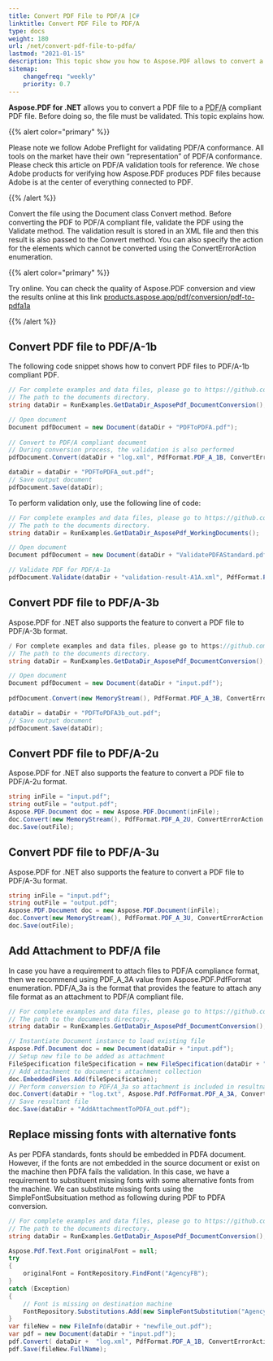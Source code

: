 ```yaml
---
title: Convert PDF File to PDF/A |C#
linktitle: Convert PDF File to PDF/A 
type: docs
weight: 180
url: /net/convert-pdf-file-to-pdfa/
lastmod: "2021-01-15"
description: This topic show you how to Aspose.PDF allows to convert a PDF file to a PDF/A compliant PDF file.  
sitemap:
    changefreq: "weekly"
    priority: 0.7
---
```


**Aspose.PDF for .NET** allows you to convert a PDF file to a <abbr title="Portable Document Format / A">PDF/A</abbr> compliant PDF file. Before doing so, the file must be validated. This topic explains how.

{{% alert color="primary" %}}

Please note we follow Adobe Preflight for validating PDF/A conformance. All tools on the market have their own “representation” of PDF/A conformance. Please check this article on PDF/A validation tools for reference. We chose Adobe products for verifying how Aspose.PDF produces PDF files because Adobe is at the center of everything connected to PDF.

{{% /alert %}}

Convert the file using the Document class Convert method. Before converting the PDF to PDF/A compliant file, validate the PDF using the Validate method. The validation result is stored in an XML file and then this result is also passed to the Convert method. You can also specify the action for the elements which cannot be converted using the ConvertErrorAction enumeration.

{{% alert color="primary" %}} 

Try online. You can check the quality of Aspose.PDF conversion and view the results online at this link [products.aspose.app/pdf/conversion/pdf-to-pdfa1a](https://products.aspose.app/pdf/conversion/pdf-to-pdfa1a)

{{% /alert %}}

## Convert PDF file to PDF/A-1b

The following code snippet shows how to convert PDF files to PDF/A-1b compliant PDF.

```csharp
// For complete examples and data files, please go to https://github.com/aspose-pdf/Aspose.PDF-for-.NET
// The path to the documents directory.
string dataDir = RunExamples.GetDataDir_AsposePdf_DocumentConversion();

// Open document
Document pdfDocument = new Document(dataDir + "PDFToPDFA.pdf");
            
// Convert to PDF/A compliant document
// During conversion process, the validation is also performed
pdfDocument.Convert(dataDir + "log.xml", PdfFormat.PDF_A_1B, ConvertErrorAction.Delete);

dataDir = dataDir + "PDFToPDFA_out.pdf";
// Save output document
pdfDocument.Save(dataDir);
```

To perform validation only, use the following line of code:

```csharp
// For complete examples and data files, please go to https://github.com/aspose-pdf/Aspose.PDF-for-.NET
// The path to the documents directory.
string dataDir = RunExamples.GetDataDir_AsposePdf_WorkingDocuments();

// Open document
Document pdfDocument = new Document(dataDir + "ValidatePDFAStandard.pdf");

// Validate PDF for PDF/A-1a
pdfDocument.Validate(dataDir + "validation-result-A1A.xml", PdfFormat.PDF_A_1B);
```

## Convert PDF file to PDF/A-3b

Aspose.PDF for .NET also supports the feature to convert a PDF file to PDF/A-3b format.

```csharp
/ For complete examples and data files, please go to https://github.com/aspose-pdf/Aspose.PDF-for-.NET
// The path to the documents directory.
string dataDir = RunExamples.GetDataDir_AsposePdf_DocumentConversion();

// Open document
Document pdfDocument = new Document(dataDir + "input.pdf");            
            
pdfDocument.Convert(new MemoryStream(), PdfFormat.PDF_A_3B, ConvertErrorAction.Delete);

dataDir = dataDir + "PDFToPDFA3b_out.pdf";
// Save output document
pdfDocument.Save(dataDir);
```

## Convert PDF file to PDF/A-2u 

Aspose.PDF for .NET also supports the feature to convert a PDF file to PDF/A-2u format.

```csharp
string inFile = "input.pdf";
string outFile = "output.pdf";
Aspose.PDF.Document doc = new Aspose.PDF.Document(inFile);
doc.Convert(new MemoryStream(), PdfFormat.PDF_A_2U, ConvertErrorAction.Delete);
doc.Save(outFile);
```

## Convert PDF file to PDF/A-3u

Aspose.PDF for .NET also supports the feature to convert a PDF file to PDF/A-3u format.

```csharp
string inFile = "input.pdf";
string outFile = "output.pdf";
Aspose.PDF.Document doc = new Aspose.PDF.Document(inFile);
doc.Convert(new MemoryStream(), PdfFormat.PDF_A_3U, ConvertErrorAction.Delete);
doc.Save(outFile);
```

## Add Attachment to PDF/A file

In case you have a requirement to attach files to PDF/A compliance format, then we recommend using PDF_A_3A value from Aspose.PDF.PdfFormat enumeration.
PDF/A_3a is the format that provides the feature to attach any file format as an attachment to PDF/A compliant file.

```csharp
// For complete examples and data files, please go to https://github.com/aspose-pdf/Aspose.PDF-for-.NET
// The path to the documents directory.
string dataDir = RunExamples.GetDataDir_AsposePdf_DocumentConversion();

// Instantiate Document instance to load existing file
Aspose.Pdf.Document doc = new Document(dataDir + "input.pdf");
// Setup new file to be added as attachment
FileSpecification fileSpecification = new FileSpecification(dataDir + "aspose-logo.jpg", "Large Image file");
// Add attachment to document's attachment collection
doc.EmbeddedFiles.Add(fileSpecification);
// Perform conversion to PDF/A_3a so attachment is included in resultnat file
doc.Convert(dataDir + "log.txt", Aspose.Pdf.PdfFormat.PDF_A_3A, ConvertErrorAction.Delete);
// Save resultant file
doc.Save(dataDir + "AddAttachmentToPDFA_out.pdf");
```

## Replace missing fonts with alternative fonts

As per PDFA standards, fonts should be embedded in PDFA document. However, if the fonts are not embedded in the source document or exist on the machine then PDFA fails the validation. In this case, we have a requirement to substituent missing fonts with some alternative fonts from the machine. We can substitute missing fonts using the SimpleFontSubsituation method as following during PDF to PDFA conversion.

```csharp
// For complete examples and data files, please go to https://github.com/aspose-pdf/Aspose.PDF-for-.NET
// The path to the documents directory.
string dataDir = RunExamples.GetDataDir_AsposePdf_DocumentConversion();

Aspose.Pdf.Text.Font originalFont = null;
try
{
    originalFont = FontRepository.FindFont("AgencyFB");
}
catch (Exception)
{
    // Font is missing on destination machine
    FontRepository.Substitutions.Add(new SimpleFontSubstitution("AgencyFB", "Arial"));
}
var fileNew = new FileInfo(dataDir + "newfile_out.pdf");
var pdf = new Document(dataDir + "input.pdf");
pdf.Convert( dataDir +  "log.xml", PdfFormat.PDF_A_1B, ConvertErrorAction.Delete);
pdf.Save(fileNew.FullName);
```
